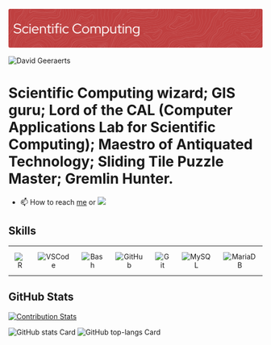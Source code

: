 ![Header](./github-header-image.png)

![David Geeraerts](https://helpwiki.evergreen.edu/wiki/images/5/5b/Davidg.jpeg)

# Scientific Computing wizard; GIS guru; Lord of the CAL (Computer Applications Lab for Scientific Computing); Maestro of Antiquated Technology; Sliding Tile Puzzle Master; Gremlin Hunter.


- 📫 How to reach [me](https://helpwiki.evergreen.edu/wiki/index.php/User:Geeraerd) or <a href="dgeeraerts.evergreen@gmail.com" target="_blank"><img src="https://img.shields.io/badge/Gmail-D14836?style=flat&logo=gmail&logoColor=white" height="28" style="margin-right: 4px"></a>


 ## Skills

<table style="width: 100%; border: 0px solid white;"><tr><td style="text-align: center; border: 0px; padding: 12px;"><img src="https://skillicons.dev/icons?i=r" height="44" alt="R"/></td><td style="text-align: center; border: 0px; padding: 12px;"><img src="https://skillicons.dev/icons?i=vscode" height="44" alt="VSCode"/></td><td style="text-align: center; border: 0px; padding: 12px;"><img src="https://skillicons.dev/icons?i=bash" height="44" alt="Bash"/></td><td style="text-align: center; border: 0px; padding: 12px;"><img src="https://cdn.simpleicons.org/github/181717" height="44" alt="GitHub"/></td><td style="text-align: center; border: 0px; padding: 12px;"><img src="https://cdn.simpleicons.org/git/F1502F" height="44" alt="Git"/></td><td style="text-align: center; border: 0px; padding: 12px;"><img src="https://cdn.simpleicons.org/mysql/4479A1" height="44" alt="MySQL"/></td><td style="text-align: center; border: 0px; padding: 12px;"><img src="https://cdn.simpleicons.org/mariadb/003545" height="44" alt="MariaDB"/></td></table>

 ## GitHub Stats

[![Contribution Stats](https://github-contribution-stats.vercel.app/api/?username=DavidGeeraerts)](https://github.com/DavidGeeraerts/github-contribution-stats/)

<p align="left">
  <img width="48%" src="https://github-readme-stats.vercel.app/api?username=DavidGeeraerts&theme=react&hide_title=false&hide_rank=false&show_icons=false&include_all_commits=false&count_private=true&line_height=23" alt="GitHub stats Card" />
 <img width="48%" src="https://github-readme-stats.vercel.app/api/top-langs?username=DavidGeeraerts&theme=react&hide_title=false&layout=compact&langs_count=6&hide_progress=false&card_width=400" alt="GitHub top-langs Card" />
</p>

 <!---
 [![David Geeraerts GitHub stats](https://github-readme-stats.vercel.app/api?username=DavidGeeraerts)](https://github.com/DavidGeeraerts/github-readme-stats)
--->

<!---
DavidGeeraerts/DavidGeeraerts is a ✨ special ✨ repository because its `README.md` (this file) appears on your GitHub profile.
You can click the Preview link to take a look at your changes.
--->
